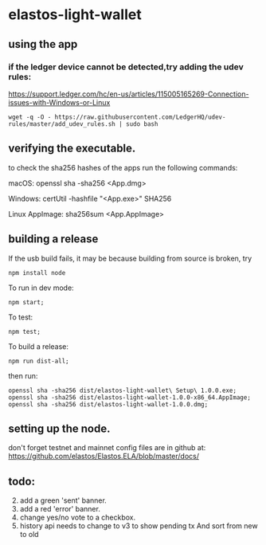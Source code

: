 # elastos-light-wallet

## using the app

### if the ledger device cannot be detected,try adding the udev rules:
https://support.ledger.com/hc/en-us/articles/115005165269-Connection-issues-with-Windows-or-Linux

```
wget -q -O - https://raw.githubusercontent.com/LedgerHQ/udev-rules/master/add_udev_rules.sh | sudo bash
```

## verifying the executable.

to check the sha256 hashes of the apps run the following commands:

macOS:
openssl sha -sha256 <App.dmg>

Windows:
certUtil -hashfile "<App.exe>" SHA256

Linux AppImage:
sha256sum <App.AppImage>

## building a release

If the usb build fails, it may be because building from source is broken, try
```
npm install node
```

To run in dev mode:
```
npm start;
```

To test:
```
npm test;
```

To build a release:
```
npm run dist-all;
```

then run:
```
openssl sha -sha256 dist/elastos-light-wallet\ Setup\ 1.0.0.exe;
openssl sha -sha256 dist/elastos-light-wallet-1.0.0-x86_64.AppImage;
openssl sha -sha256 dist/elastos-light-wallet-1.0.0.dmg;
```


## setting up the node.

don't forget testnet and mainnet config files are in github at: https://github.com/elastos/Elastos.ELA/blob/master/docs/

## todo:
2. add a green 'sent' banner.
3. add a red 'error' banner.
4. change yes/no vote to a checkbox.
5. history api needs to change to v3 to show pending tx
And sort from new to old
